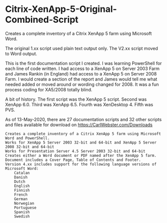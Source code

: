# Citrix-XenApp-5-Original-Combined-Script
Creates a complete inventory of a Citrix XenApp 5 farm using Microsoft Word.

The original 1.xx script used plain text output only.
The V2.xx script moved to Word output.

This is the first documentation script I created. I was learning PowerShell for each line of code written. I had access to a XenApp 5 on Server 2003 Farm and James Rankin (in England) had access to a XenApp 5 on Server 2008 Farm. I would create a section of the report and James would tell me what needed added or moved around or wording changed for 2008. It was a fun process coding for XA5/2008 totally blind.

A bit of history.
The first script was the XenApp 5 script.
Second was XenApp 6.0.
Third was XenApp 6.5.
Fourth was XenDesktop 4.
Fifth was PVS.

As of 13-May-2020, there are 27 documentation scripts and 32 other scripts and files available for download on https://CarlWebster.com/Downloads

	Creates a complete inventory of a Citrix XenApp 5 farm using Microsoft Word and PowerShell.
	Works for XenApp 5 Server 2003 32-bit and 64-bit and XenApp 5 Server 2008 32-bit and 64-bit
	Works for Presentation Server 4.5 Server 2003 32-bit and 64-bit
	Creates either a Word document or PDF named after the XenApp 5 farm.
	Document includes a Cover Page, Table of Contents and Footer.
	Version 4.xx includes support for the following language versions of Microsoft Word:
		Catalan
		Danish
		Dutch
		English
		Finnish
		French
		German
		Norwegian
		Portuguese
		Spanish
		Swedish

